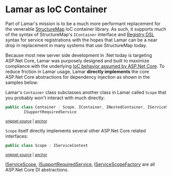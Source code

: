 # Lamar as IoC Container

Part of Lamar's mission is to be a much more performant replacement for the venerable [StructureMap](http://structuremap.github.io/) IoC container library. As such, it supports much of the syntax of StructureMap's `IContainer` interface and [Registry DSL](http://structuremap.github.io/registration/registry-dsl/) syntax for service registrations with the hopes that Lamar can be a near drop in replacement in many systems that use StructureMap today.

Because most new server side development in .Net today is targeting ASP.Net Core, Lamar was purposely designed and built to maximize compliance with the underlying [IoC behavior assumed by ASP.Net Core](https://docs.microsoft.com/en-us/aspnet/core/fundamentals/dependency-injection?view=aspnetcore-2.0). To reduce friction in Lamar usage, Lamar **directly implements** the core ASP.Net Core abstractions for dependency injection as shown in the samples below:

Lamar's `Container` class subclasses another class in Lamar called `Scope` that you probably won't interact with much directly:

<!-- snippet: sample_Container-Declaration -->
<a id='snippet-sample_container-declaration'></a>
```cs
public class Container : Scope, IContainer, INestedContainer, IServiceScopeFactory, IServiceScope,
        ISupportRequiredService
```
<sup><a href='https://github.com/JasperFx/lamar/blob/master/src/Lamar/Container.cs#L13-L16' title='Snippet source file'>snippet source</a> | <a href='#snippet-sample_container-declaration' title='Start of snippet'>anchor</a></sup>
<!-- endSnippet -->

`Scope` itself directly implements several other ASP.Net Core related interfaces:

<!-- snippet: sample_Scope-Declarations -->
<a id='snippet-sample_scope-declarations'></a>
```cs
public class Scope : IServiceContext
```
<sup><a href='https://github.com/JasperFx/lamar/blob/master/src/Lamar/IoC/Scope.cs#L20-L22' title='Snippet source file'>snippet source</a> | <a href='#snippet-sample_scope-declarations' title='Start of snippet'>anchor</a></sup>
<!-- endSnippet -->

[IServiceScope](https://docs.microsoft.com/en-us/dotnet/api/microsoft.extensions.dependencyinjection.iservicescope?view=aspnetcore-2.1), [ISupportRequiredService](https://docs.microsoft.com/en-us/dotnet/api/microsoft.extensions.dependencyinjection.isupportrequiredservice?view=aspnetcore-2.1), [IServiceScopeFactory](https://docs.microsoft.com/en-us/dotnet/api/microsoft.extensions.dependencyinjection.iservicescopefactory?view=aspnetcore-2.1) are all ASP.Net Core DI abstractions.
